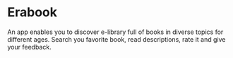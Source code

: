 # Erabook
An app enables you to discover e-library full of books in diverse topics for different ages. Search you favorite book, read descriptions, rate it and give your feedback. 
